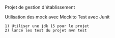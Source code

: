 Projet de gestion d'établissement

Utilisation des mock avec Mockito
Test avec Junit


    1) Utiliser une jdk 15 pour le projet
    2) lancé les test du projet mvn test 
   